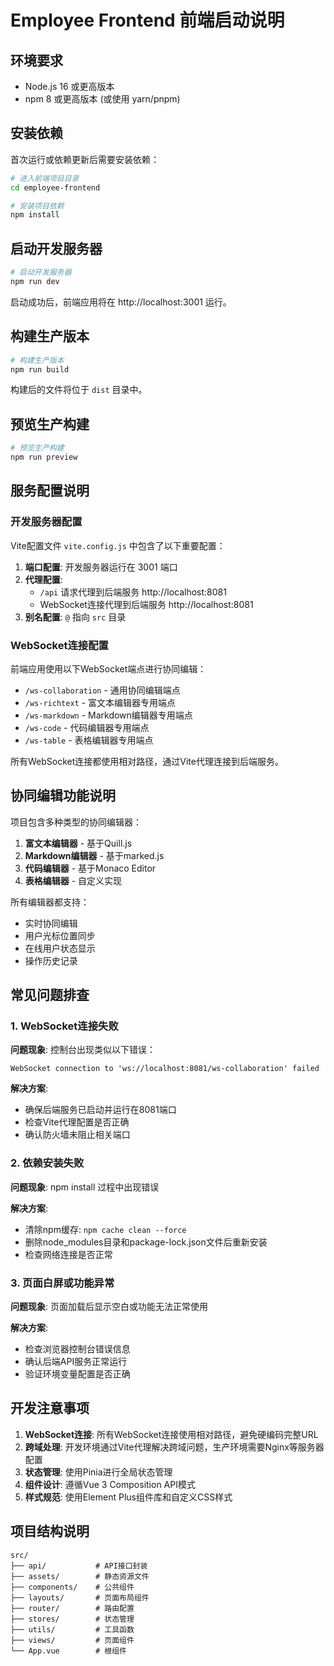 # Employee Frontend 前端启动说明

## 环境要求
- Node.js 16 或更高版本
- npm 8 或更高版本 (或使用 yarn/pnpm)

## 安装依赖

首次运行或依赖更新后需要安装依赖：

```bash
# 进入前端项目目录
cd employee-frontend

# 安装项目依赖
npm install
```

## 启动开发服务器

```bash
# 启动开发服务器
npm run dev
```

启动成功后，前端应用将在 http://localhost:3001 运行。

## 构建生产版本

```bash
# 构建生产版本
npm run build
```

构建后的文件将位于 `dist` 目录中。

## 预览生产构建

```bash
# 预览生产构建
npm run preview
```

## 服务配置说明

### 开发服务器配置
Vite配置文件 `vite.config.js` 中包含了以下重要配置：

1. **端口配置**: 开发服务器运行在 3001 端口
2. **代理配置**: 
   - `/api` 请求代理到后端服务 http://localhost:8081
   - WebSocket连接代理到后端服务 http://localhost:8081
3. **别名配置**: `@` 指向 `src` 目录

### WebSocket连接配置
前端应用使用以下WebSocket端点进行协同编辑：
- `/ws-collaboration` - 通用协同编辑端点
- `/ws-richtext` - 富文本编辑器专用端点
- `/ws-markdown` - Markdown编辑器专用端点
- `/ws-code` - 代码编辑器专用端点
- `/ws-table` - 表格编辑器专用端点

所有WebSocket连接都使用相对路径，通过Vite代理连接到后端服务。

## 协同编辑功能说明

项目包含多种类型的协同编辑器：
1. **富文本编辑器** - 基于Quill.js
2. **Markdown编辑器** - 基于marked.js
3. **代码编辑器** - 基于Monaco Editor
4. **表格编辑器** - 自定义实现

所有编辑器都支持：
- 实时协同编辑
- 用户光标位置同步
- 在线用户状态显示
- 操作历史记录

## 常见问题排查

### 1. WebSocket连接失败
**问题现象**: 控制台出现类似以下错误：
```
WebSocket connection to 'ws://localhost:8081/ws-collaboration' failed
```

**解决方案**:
- 确保后端服务已启动并运行在8081端口
- 检查Vite代理配置是否正确
- 确认防火墙未阻止相关端口

### 2. 依赖安装失败
**问题现象**: npm install 过程中出现错误

**解决方案**:
- 清除npm缓存: `npm cache clean --force`
- 删除node_modules目录和package-lock.json文件后重新安装
- 检查网络连接是否正常

### 3. 页面白屏或功能异常
**问题现象**: 页面加载后显示空白或功能无法正常使用

**解决方案**:
- 检查浏览器控制台错误信息
- 确认后端API服务正常运行
- 验证环境变量配置是否正确

## 开发注意事项

1. **WebSocket连接**: 所有WebSocket连接使用相对路径，避免硬编码完整URL
2. **跨域处理**: 开发环境通过Vite代理解决跨域问题，生产环境需要Nginx等服务器配置
3. **状态管理**: 使用Pinia进行全局状态管理
4. **组件设计**: 遵循Vue 3 Composition API模式
5. **样式规范**: 使用Element Plus组件库和自定义CSS样式

## 项目结构说明

```
src/
├── api/           # API接口封装
├── assets/        # 静态资源文件
├── components/    # 公共组件
├── layouts/       # 页面布局组件
├── router/        # 路由配置
├── stores/        # 状态管理
├── utils/         # 工具函数
├── views/         # 页面组件
└── App.vue        # 根组件
```